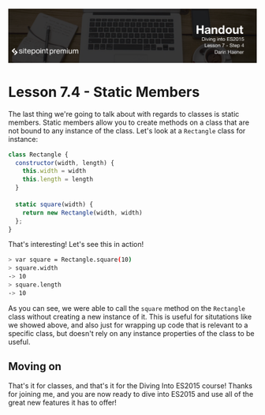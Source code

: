 ![](Diving_into_ES2015_handouts/headings/7.4.png) 

# Lesson 7.4 - Static Members

The last thing we're going to talk about with regards to classes is static
members. Static members allow you to create methods on a class that are not
bound to any instance of the class. Let's look at a `Rectangle` class for
instance:

```js
class Rectangle {
  constructor(width, length) {
    this.width = width
    this.length = length
  }

  static square(width) {
    return new Rectangle(width, width)
  };
}
```

That's interesting! Let's see this in action!

```bash
> var square = Rectangle.square(10)
> square.width
-> 10
> square.length
-> 10
```

As you can see, we were able to call the `square` method on the `Rectangle`
class without creating a new instance of it. This is useful for situtations
like we showed above, and also just for wrapping up code that is relevant to
a specific class, but doesn't rely on any instance properties of the class to
be useful.

## Moving on
That's it for classes, and that's it for the Diving Into ES2015 course! Thanks
for joining me, and you are now ready to dive into ES2015 and use all of the
great new features it has to offer!
